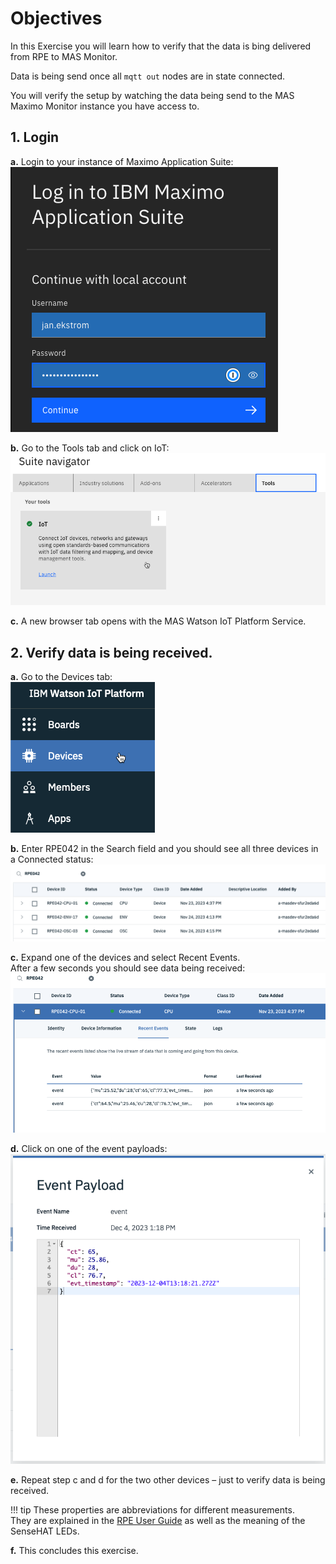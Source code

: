 # Objectives
In this Exercise you will learn how to verify that the data is bing delivered from RPE to MAS Monitor.

Data is being send once all `mqtt out` nodes are in state connected.

You will verify the setup by watching the data being send to the MAS Maximo Monitor instance you have access to.

## 1. Login
**a.** Login to your instance of Maximo Application Suite:</br>
![MAS Login](img/verify_rpe_01.png)

**b.** Go to the Tools tab and click on IoT:</br>
![Launch IoT](img/verify_rpe_02.png)

**c.** A new browser tab opens with the MAS Watson IoT Platform Service. 
 
## 2. Verify data is being received.
**a.** Go to the Devices tab:</br>
![IoT Devices](img/verify_rpe_03.png)

**b.** Enter RPE042 in the Search field and you should see all three devices in a Connected status:
![IoT RPE Devices](img/verify_rpe_04.png)

**c.** Expand one of the devices and select Recent Events.</br>
After a few seconds you should see data being received:</br>
![IoT RPE data](img/verify_rpe_05.png)

**d.** Click on one of the event payloads:</br>
![IoT RPE data](img/verify_rpe_06.png)

**e.** Repeat step c and d for the two other devices – just to verify data is being received.

!!! tip
    These properties are abbreviations for different measurements.</br>
    They are explained in the [RPE User Guide](user_guide.md) as well as the meaning of the SenseHAT LEDs.

**f.** This concludes this exercise.


